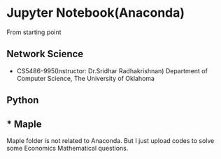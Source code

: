 # Jupyter Notebook(Anaconda)
From starting point

## Network Science

* CS5486-995(Instructor: Dr.Sridhar Radhakrishnan) Department of Computer Science, The University of Oklahoma

## Python

## * Maple

Maple folder is not related to Anaconda. But I just upload codes to solve some Economics Mathematical questions.
